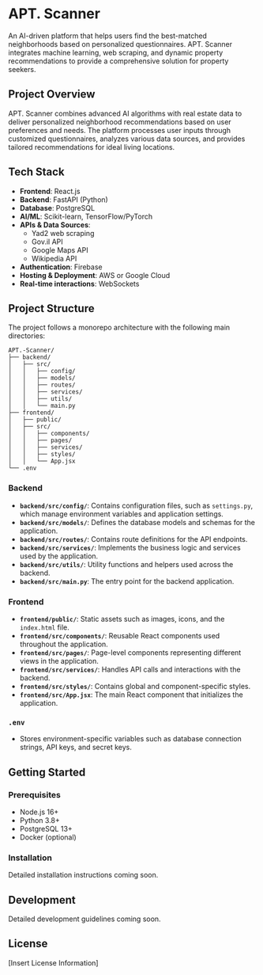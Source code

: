 # APT. Scanner

An AI-driven platform that helps users find the best-matched neighborhoods based on personalized questionnaires. APT. Scanner integrates machine learning, web scraping, and dynamic property recommendations to provide a comprehensive solution for property seekers.

## Project Overview

APT. Scanner combines advanced AI algorithms with real estate data to deliver personalized neighborhood recommendations based on user preferences and needs. The platform processes user inputs through customized questionnaires, analyzes various data sources, and provides tailored recommendations for ideal living locations.

## Tech Stack

- **Frontend**: React.js
- **Backend**: FastAPI (Python)
- **Database**: PostgreSQL
- **AI/ML**: Scikit-learn, TensorFlow/PyTorch
- **APIs & Data Sources**: 
  - Yad2 web scraping
  - Gov.il API
  - Google Maps API
  - Wikipedia API
- **Authentication**: Firebase
- **Hosting & Deployment**: AWS or Google Cloud
- **Real-time interactions**: WebSockets

## Project Structure

The project follows a monorepo architecture with the following main directories:

```
APT.-Scanner/
├── backend/
│   ├── src/
│   │   ├── config/
│   │   ├── models/
│   │   ├── routes/
│   │   ├── services/
│   │   ├── utils/
│   │   └── main.py
├── frontend/
│   ├── public/
│   ├── src/
│   │   ├── components/
│   │   ├── pages/
│   │   ├── services/
│   │   ├── styles/
│   │   └── App.jsx
└── .env
```

### Backend
- **`backend/src/config/`**: Contains configuration files, such as `settings.py`, which manage environment variables and application settings.
- **`backend/src/models/`**: Defines the database models and schemas for the application.
- **`backend/src/routes/`**: Contains route definitions for the API endpoints.
- **`backend/src/services/`**: Implements the business logic and services used by the application.
- **`backend/src/utils/`**: Utility functions and helpers used across the backend.
- **`backend/src/main.py`**: The entry point for the backend application.

### Frontend
- **`frontend/public/`**: Static assets such as images, icons, and the `index.html` file.
- **`frontend/src/components/`**: Reusable React components used throughout the application.
- **`frontend/src/pages/`**: Page-level components representing different views in the application.
- **`frontend/src/services/`**: Handles API calls and interactions with the backend.
- **`frontend/src/styles/`**: Contains global and component-specific styles.
- **`frontend/src/App.jsx`**: The main React component that initializes the application.

### `.env`
- Stores environment-specific variables such as database connection strings, API keys, and secret keys.


## Getting Started

### Prerequisites
- Node.js 16+
- Python 3.8+
- PostgreSQL 13+
- Docker (optional)

### Installation

Detailed installation instructions coming soon.

## Development

Detailed development guidelines coming soon.

## License

[Insert License Information]
